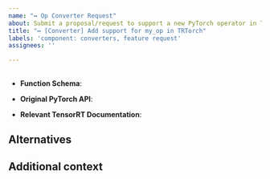 ```yaml
---
name: "↔ Op Converter Request"
about: Submit a proposal/request to support a new PyTorch operator in TRTorch
title: "↔ [Converter] Add support for my_op in TRTorch"
labels: 'component: converters, feature request'
assignees: ''

---
```


##
<!-- Name of operator to add support for -->

- **Function Schema**:

- **Original PyTorch API**:

- **Relevant TensorRT Documentation**:

## Alternatives

<!-- A clear and concise description of any alternative solutions you've considered, if any. -->

## Additional context

<!-- Add any other context or screenshots about the operator request here. -->
